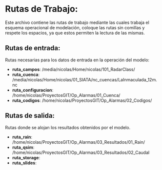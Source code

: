 # Rutas de Trabajo:

Este archivo contiene las rutas de trabajo mediante las cuales trabaja el
esquema operacional de modelación, coloque las rutas sin comillas y respete 
los espacios, ya que estos permiten la lectura de las mismas.

## Rutas de entrada:

Rutas necesarias para los datos de entrada en la operación del modelo:

- **ruta_campos**: /media/nicolas/Home/nicolas/101_RadarClass/
- **ruta_cuenca**: /media/nicolas/Home/nicolas/01_SIATA/nc_cuencas/LaInmaculada_12m.nc
- **ruta_configuracion**: /home/nicolas/ProyectosGIT/Op_Alarmas/01_Cuenca/
- **ruta_codigos**: /home/nicolas/ProyectosGIT/Op_Alarmas/02_Codigos/

## Rutas de salida:

Rutas donde se alojan los resultados obtenidos por el modelo.

- **ruta_rain**: /home/nicolas/ProyectosGIT/Op_Alarmas/03_Resultados/01_Rain/
- **ruta_qsim**: /home/nicolas/ProyectosGIT/Op_Alarmas/03_Resultados/02_Caudal
- **ruta_storage**:
- **ruta_slides**:
